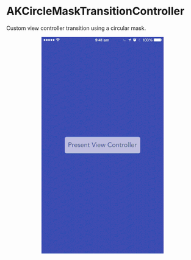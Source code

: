 # AKCircleMaskTransitionController
Custom view controller transition using a circular mask.
<p style="text-align:center;"><img src="https://raw.githubusercontent.com/alikaragoz/AKCircleMaskTransitionController/master/github-assets/demo.gif"/></p>
